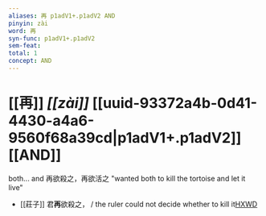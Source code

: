 ```yaml
---
aliases: 再 p1adV1+.p1adV2 AND
pinyin: zài
word: 再
syn-func: p1adV1+.p1adV2
sem-feat: 
total: 1
concept: AND 
---
```

# [[再]] *[[zài]]*  [[uuid-93372a4b-0d41-4430-a4a6-9560f68a39cd|p1adV1+.p1adV2]] [[AND]]
both... and 再欲殺之，再欲活之 "wanted both to kill the tortoise and let it live"
 - [[莊子]] 君**再**欲殺之， / the ruler could not decide whether to kill it[HXWD](https://hxwd.org/textview.html?location=KR5c0126_tls_026-8a.3)